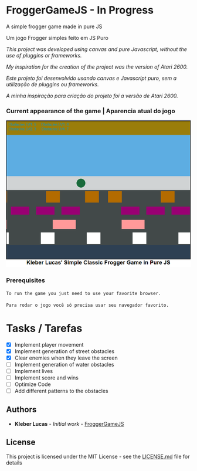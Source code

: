 # FroggerGameJS - In Progress
A simple frogger game made in pure JS

Um jogo Frogger simples feito em JS Puro

_This project was developed using canvas and pure Javascript, without the use of pluggins or frameworks._

_My inspiration for the creation of the project was the version of Atari 2600._

_Este projeto foi desenvolvido usando canvas e Javascript puro, sem a utilização de pluggins ou frameworks._

_A minha inspiração para criação do projeto foi a versão de Atari 2600._

### Current appearance of the game | Aparencia atual do jogo

![](img/froggerScreenshot.png)

### Prerequisites
```
To run the game you just need to use your favorite browser.

Para rodar o jogo você só precisa usar seu navegador favorito.
```

# Tasks / Tarefas

- [X] Implement player movement
- [X] Implement generation of street obstacles
- [X] Clear enemies when they leave the screen
- [ ] Implement generation of water obstacles
- [ ] Implement lives
- [ ] Implement score and wins
- [ ] Optimize Code
- [ ] Add different patterns to the obstacles

## Authors

* **Kleber Lucas** - *Initial work* - [FroggerGameJS](https://github.com/KleberLucas/FroggerGameJS)

## License

This project is licensed under the MIT License - see the [LICENSE.md](LICENSE.md) file for details

